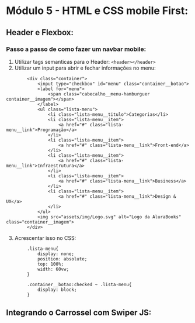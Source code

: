 # Módulo 5 - HTML e CSS mobile First:

## Header e Flexbox:
### Passo a passo de como fazer um navbar mobile:
1. Utilizar tags semanticas para o Header:
`<header></header>`
2. Utilizar um input para abrir e fechar informações no menu:
```
        <div class="container">
            <input type="checkbox" id="menu" class="container__botao">
            <label for="menu">
                <span class="cabecalho__menu-hamburguer container__imagem"></span>
            </label>
            <ul class="lista-menu">
                <li class="lista-menu__titulo">Categorias</li>
                <li class="lista-menu__item">
                    <a href="#" class="lista-menu__link">Programação</a>
                </li>
                <li class="lista-menu__item">
                    <a href="#" class="lista-menu__link">Front-end</a>
                </li>
                <li class="lista-menu__item">
                    <a href="#" class="lista-menu__link">Infraestrutura</a>
                </li>
                <li class="lista-menu__item">
                    <a href="#" class="lista-menu__link">Business</a>
                </li>
                <li class="lista-menu__item">
                    <a href="#" class="lista-menu__link">Design & UX</a>
                </li>
            </ul>
            <img src="assets/img/Logo.svg" alt="Logo da AluraBooks" class="container__imagem">
        </div>
```
3. Acrescentar isso no CSS:
```
        .lista-menu{
            display: none;
            position: absolute;
            top: 100%;
            width: 60vw;
        }

        .container__botao:checked ~ .lista-menu{
            display: block;
        }
```
## Integrando o Carrossel com Swiper JS:
